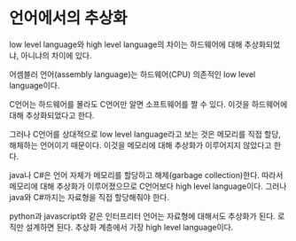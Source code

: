 # 언어에서의 추상화

low level language와 high level language의 차이는 하드웨어에 대해 추상화되었냐, 아니냐의 차이에 있다.



어셈블러 언어(assembly language)는 하드웨어(CPU) 의존적인 low level language이다.



C언어는 하드웨어를 몰라도 C언어만 알면 소프트웨어를 짤 수 있다. 이것을 하드웨어에 대해 추상화되었다고 한다.

그러나 C언어를 상대적으로 low level language라고 보는 것은 메모리를 직접 할당, 해체하는 언어이기 때문이다. 이것을 메모리에 대해 추상화가 이루어지지 않았다고 한다.



java나 C#은 언어 자체가 메모리를 할당하고 해제(garbage collection)한다. 따라서 메모리에 대해 추상화가 이루어졌으므로 C언어보다 high level language이다. 그러나 java와 C#까지는 자료형을 직접 할당해줘야 한다.



python과 javascript와 같은 인터프리터 언어는 자료형에 대해서도 추상화가 된다. 로직만 설계하면 된다. 추상화 계층에서 가장 high level language이다.
